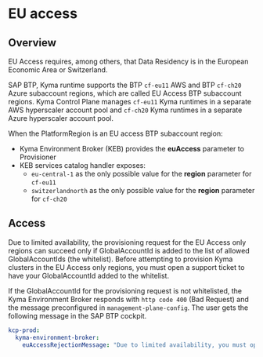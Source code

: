 # EU access

## Overview

EU Access requires, among others, that Data Residency is in the European Economic Area or Switzerland. 

SAP BTP, Kyma runtime supports the BTP `cf-eu11` AWS and BTP `cf-ch20` Azure subaccount regions, which are
called EU Access BTP subaccount regions. 
Kyma Control Plane manages `cf-eu11` Kyma runtimes in a separate AWS hyperscaler account pool and 
`cf-ch20` Kyma runtimes in a separate Azure hyperscaler account pool.

When the PlatformRegion is an EU access BTP subaccount region:
- Kyma Environment Broker (KEB) provides the **euAccess** parameter to Provisioner
- KEB services catalog handler exposes:
  - `eu-central-1` as the only possible value for the **region** parameter for `cf-eu11` 
  - `switzerlandnorth` as the only possible value for the **region** parameter for `cf-ch20`

## Access 
Due to limited availability, the provisioning request for the EU Access only regions can succeed only if GlobalAccountId 
is added to the list of allowed GlobalAccountIds (the whitelist).
Before attempting to provision Kyma clusters in the EU Access only regions, you must open a support ticket to have your 
GlobalAccountId added to the whitelist.

If the GlobalAccountId for the provisioning request is not whitelisted, the Kyma Environment Broker responds 
with `http code 400` (Bad Request) and the message preconfigured in `management-plane-config`. 
The user gets the following message in the SAP BTP cockpit.   
```yaml
kcp-prod:
  kyma-environment-broker:
    euAccessRejectionMessage: "Due to limited availability, you must open a support ticket before attempting to provision Kyma clusters in the EU Access only regions"
```
